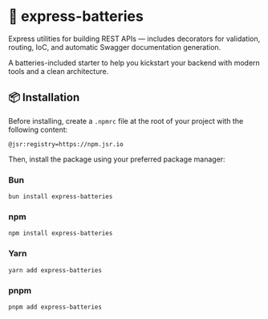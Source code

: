 # 🚀 express-batteries

Express utilities for building REST APIs — includes decorators for validation, routing, IoC, and automatic Swagger documentation generation.

A batteries-included starter to help you kickstart your backend with modern tools and a clean architecture.

## 📦 Installation

Before installing, create a `.npmrc` file at the root of your project with the following content:

<pre>
<code>@jsr:registry=https://npm.jsr.io</code>
</pre>

Then, install the package using your preferred package manager:

### Bun
<pre>
<code>bun install express-batteries</code>
</pre>

### npm
<pre>
<code>npm install express-batteries</code>
</pre>

### Yarn
<pre>
<code>yarn add express-batteries</code>
</pre>

### pnpm
<pre>
<code>pnpm add express-batteries</code>
</pre>
